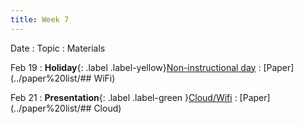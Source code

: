 ```yaml
---
title: Week 7
---
```


Date
: Topic
  : Materials

Feb 19
: **Holiday**{: .label .label-yellow}[Non-instructional day](#)
  : [Paper](../paper%20list/## WiFi)

Feb 21
: **Presentation**{: .label .label-green }[Cloud/Wifi](#)
  : [Paper](../paper%20list/## Cloud)
